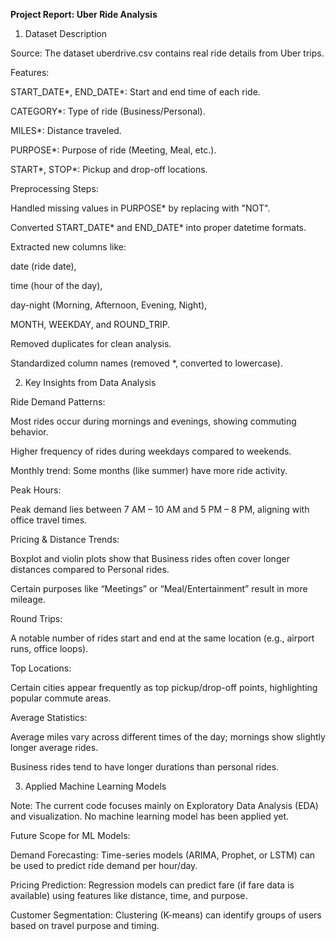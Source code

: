 **Project Report: Uber Ride Analysis**
1. Dataset Description

Source: The dataset uberdrive.csv contains real ride details from Uber trips.

Features:

START_DATE*, END_DATE*: Start and end time of each ride.

CATEGORY*: Type of ride (Business/Personal).

MILES*: Distance traveled.

PURPOSE*: Purpose of ride (Meeting, Meal, etc.).

START*, STOP*: Pickup and drop-off locations.

Preprocessing Steps:

Handled missing values in PURPOSE* by replacing with "NOT".

Converted START_DATE* and END_DATE* into proper datetime formats.

Extracted new columns like:

date (ride date),

time (hour of the day),

day-night (Morning, Afternoon, Evening, Night),

MONTH, WEEKDAY, and ROUND_TRIP.

Removed duplicates for clean analysis.

Standardized column names (removed *, converted to lowercase).

2. Key Insights from Data Analysis

Ride Demand Patterns:

Most rides occur during mornings and evenings, showing commuting behavior.

Higher frequency of rides during weekdays compared to weekends.

Monthly trend: Some months (like summer) have more ride activity.

Peak Hours:

Peak demand lies between 7 AM – 10 AM and 5 PM – 8 PM, aligning with office travel times.

Pricing & Distance Trends:

Boxplot and violin plots show that Business rides often cover longer distances compared to Personal rides.

Certain purposes like “Meetings” or “Meal/Entertainment” result in more mileage.

Round Trips:

A notable number of rides start and end at the same location (e.g., airport runs, office loops).

Top Locations:

Certain cities appear frequently as top pickup/drop-off points, highlighting popular commute areas.

Average Statistics:

Average miles vary across different times of the day; mornings show slightly longer average rides.

Business rides tend to have longer durations than personal rides.

3. Applied Machine Learning Models

Note: The current code focuses mainly on Exploratory Data Analysis (EDA) and visualization. No machine learning model has been applied yet.

Future Scope for ML Models:

Demand Forecasting: Time-series models (ARIMA, Prophet, or LSTM) can be used to predict ride demand per hour/day.

Pricing Prediction: Regression models can predict fare (if fare data is available) using features like distance, time, and purpose.

Customer Segmentation: Clustering (K-means) can identify groups of users based on travel purpose and timing.
